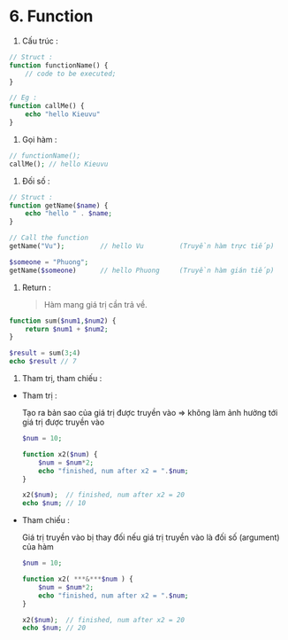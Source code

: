# 6. Function

1. Cấu trúc : 

```php
// Struct :
function functionName() {
	// code to be executed;
} 

// Eg :
function callMe() {
	echo "hello Kieuvu"
}
```

1. Gọi hàm :  

```php
// functionName();
callMe(); // hello Kieuvu
```

1. Đối số :

```php
// Struct :
function getName($name) {
	echo "hello " . $name;
}

// Call the function
getName("Vu");         // hello Vu         (Truyền hàm trực tiếp)

$someone = "Phuong";
getName($someone)      // hello Phuong     (Truyền hàm gián tiếp)

```

1. Return : 
    
    > Hàm mang giá trị cần trả về.
    > 

```php
function sum($num1,$num2) {
	return $num1 + $num2;
}

$result = sum(3;4)
echo $result // 7
```

1. Tham trị, tham chiếu :  
- Tham trị :
    
    Tạo ra bản sao của giá trị được truyền vào ⇒ không làm ảnh hưởng tới giá trị được truyền vào
    
    ```php
    $num = 10;
    
    function x2($num) {
    	$num = $num*2;
    	echo "finished, num after x2 = ".$num;
    }
    
    x2($num);  // finished, num after x2 = 20
    echo $num; // 10
    ```
    
- Tham chiếu :
    
    Giá trị truyền vào bị thay đối nếu giá trị truyền vào là đối số (argument) của hàm
    
    ```php
    $num = 10;
    
    function x2( ***&***$num ) {
    	$num = $num*2;
    	echo "finished, num after x2 = ".$num;
    }
    
    x2($num);  // finished, num after x2 = 20
    echo $num; // 20
    ```